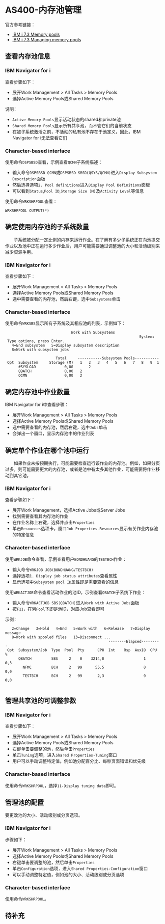 # AS400-内存池管理
官方参考链接：
- [IBM i 7.3 Memory pools](https://www.ibm.com/docs/zh/i/7.3?topic=concepts-memory-pools)
- [IBM i 7.3 Managing memory pools](https://www.ibm.com/docs/zh/i/7.3?topic=work-managing-memory-pools)

## 查看内存池信息
### IBM Navigator for i
查看步骤如下：
- 展开Work Management > All Tasks > Memory Pools
- 选择Active Memory Pools或Shared Memory Pools

说明：
- `Active Memory Pools`显示活动状态的shared和private池
- `Shared Memory Pools`显示所有共享池，而不管它们的当前状态
- 在被子系统激活之前，不活动的私有池不存在于池定义，因此，IBM Navigator for i无法查看它们

### Character-based interface
使用命令`DSPSBSD`查看，示例查看`QCMN`子系统描述：
- 输入命令`DSPSBSD QCMN`或`DSPSBSD SBSD(QSYS/QCMN)`进入`Display Subsystem Description`面板
- 然后选择选项`2. Pool definitions`进入`Display Pool Definitions`面板
- 可以看到`Status`,`Pool ID`,`Storage Size (M)`及`Activity Level`等信息

使用命令`WRKSHRPOOL`查看：
```
WRKSHRPOOL OUTPUT(*)
```
## 确定使用内存池的子系统数量
&#8195;&#8195;子系统被分配一定比例的内存来运行作业。在了解有多少子系统正在向池提交作业以及池中正在运行多少作业后，用户可能需要通过调整池的大小和活动级别来减少资源争用。
### IBM Navigator for i
查看步骤如下：
- 展开Work Management > All Tasks > Memory Pools
- 选择Active Memory Pools或Shared Memory Pools
- 选中需要查看的内存池，然后右键，选中`Subsystems`单击

### Character-based interface
使用命令`WRKSBS`显示所有子系统及其相应池的列表，示例如下：
```
                              Work with Subsystems                    
                                                             System:  
 Type options, press Enter.                                           
   4=End subsystem   5=Display subsystem description                  
   8=Work with subsystem jobs                                         
                                     
                       Total     -----------Subsystem Pools-----------
 Opt  Subsystem     Storage (M)   1   2   3   4   5   6   7   8   9  1
      #SYSLOAD             0,00       2                               
      QBATCH               0,00   2                                                          
      QCMN                 0,00   2                                   
```
## 确定内存池中作业数量
IBM Navigator for i中查看步骤：
- 展开Work Management > All Tasks > Memory Pools
- 选择Active Memory Pools或Shared Memory Pools
- 选中需要查看的内存池，然后右键，选中`Jobs`单击
- 会弹出一个窗口，显示内存池中的作业列表

## 确定单个作业在哪个池中运行
&#8195;&#8195;如果作业未按预期执行，可能需要检查运行该作业的内存池。例如，如果分页过多，则可能需要更大的内存池，或者是池中有太多其他作业，可能需要将作业移动到其它池。
### IBM Navigator for i
查看步骤如下：
- 展开Work Management，选择Active Jobs或Server Jobs
- 找到需要查看其内存池的作业
- 在作业名称上右键，选择并点击`Properties`
- 单击`Resources`选项卡，窗口`Job Properties-Resources`显示有关作业内存池的特定信息

### Character-based interface
使用`WRKJOB`命令查看，示例查看用户`BONDHUANG`的`TESTBCH`作业：
- 输入命令`WRKJOB JOB(BONDHUANG/TESTBCH)`
- 选择选项`1. Display job status attributes`查看属性
- 显示选项中`Subsystem pool ID`属性即是需要查看的信息

使用`WRKACTJOB`命令查看活动作业的池ID，示例查看`QBATCH`子系统下作业：
- 输入命令`WRKACTJOB SBS(QBATCH)`进入`Work with Active Jobs`面板
- 按`F11`，在列`Pool`下即是池ID，对应Job查看即可

示例：
```                                              
   2=Change   3=Hold   4=End   5=Work with   6=Release   7=Display message 
   8=Work with spooled files   13=Disconnect ...                           
                                               --------Elapsed---------    
 Opt  Subsystem/Job  Type  Pool  Pty      CPU  Int    Rsp  AuxIO  CPU %    
      QBATCH         SBS     2    0    3214,0                  1    0,3    
        NFMC         BCH     2   99      55,5                  0    0,0    
        TESTBCH      BCH     2   99       2,3                  0    0,0    
                                                                         
```
## 管理共享池的可调整参数
### IBM Navigator for i
查看步骤如下：
- 展开Work Management > All Tasks > Memory Pools
- 选择Active Memory Pools或Shared Memory Pools
- 右键单击要调整的池，然后单击`Properties`
- 单击`Tuning`选项，进入`Shared Properties-Tuning`窗口
- 用户可以手动调整特定值，例如池分配百分比、每秒页面错误和优先级

### Character-based interface
使用命令`WRKSHRPOOL`，选择`11-Display tuning data`即可。

## 管理池的配置
要更改池的大小、活动级别或分页选项。
### IBM Navigator for i
步骤如下：
- 展开Work Management > All Tasks > Memory Pools
- 选择Active Memory Pools或Shared Memory Pools
- 右键单击要调整的池，然后单击`Properties`
- 单击`Configuration`选项，进入`Shared Properties-Configuration`窗口
- 可以手动调整特定值，例如池的大小、活动级别或分页选项

### Character-based interface
使用命令`WRKSHRPOOL`。
## 待补充